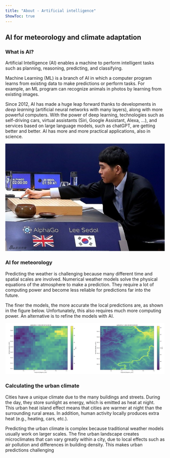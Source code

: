 ```yaml
---
title: "About - Artificial intelligence"
ShowToc: true
---
```


## AI for meteorology and climate adaptation

### What is AI?

Artificial Intelligence (AI) enables a machine to perform intelligent tasks such as planning, reasoning, predicting, and classifying. 

Machine Learning (ML) is a branch of AI in which a computer program learns from existing data to make predictions or perform tasks. For example, an ML program can recognize animals in photos by learning from existing images.

Since 2012, AI has made a huge leap forward thanks to developments in *deep learning* (artificial neural networks with many layers), along with more powerful computers. With the power of deep learning, technologies such as self-driving cars, virtual assistants (Siri, Google Assistant, Alexa, ...), and services based on large language models, such as chatGPT, are getting better and better. AI has more and more practical applications, also in science.

![AlphaGo, an AI developed by DeepMind, beats Lee Sedol, the world champion of Go](/assets/images/about/alphago.jpeg)

### AI for meteorology

Predicting the weather is challenging because many different time and spatial scales are involved. Numerical weather models solve the physical equations of the atmosphere to make a prediction. They require a lot of computing power and become less reliable for predictions far into the future.

The finer the models, the more accurate the local predictions are, as shown in the figure below. Unfortunately, this also requires much more computing power. An alternative is to refine the models with AI.

![The effect of resolution: Refining a temperature forecast from a lower to a higher resolution. In the right figure, you can see much more clearly the local impact on the temperature.](/assets/images/about/Knipsel.PNG)

### Calculating the urban climate

Cities have a unique climate due to the many buildings and streets. During the day, they store sunlight as energy, which is emitted as heat at night. This urban heat island effect means that cities are warmer at night than the surrounding rural areas. In addition, human activity locally produces extra heat (e.g., heating, cars, etc.).

Predicting the urban climate is complex because traditional weather models usually work on larger scales. The fine urban landscape creates microclimates that can vary greatly within a city, due to local effects such as air pollution and differences in building density. This makes urban predictions challenging

